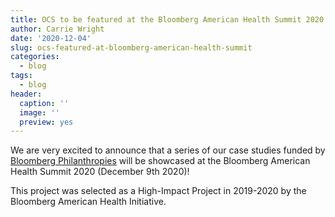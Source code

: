 ```yaml
---
title: OCS to be featured at the Bloomberg American Health Summit 2020!
author: Carrie Wright
date: '2020-12-04'
slug: ocs-featured-at-bloomberg-american-health-summit
categories:
  - blog
tags:
  - blog
header:
  caption: ''
  image: ''
  preview: yes
---
```

 

We are very excited to announce that a series of our case studies funded by [Bloomberg Philanthropies](https://www.bloomberg.org/) will be showcased at the Bloomberg American Health Summit 2020 (December 9th 2020)!

This project was selected as a High-Impact Project in 2019-2020 by the Bloomberg American Health Initiative. 

